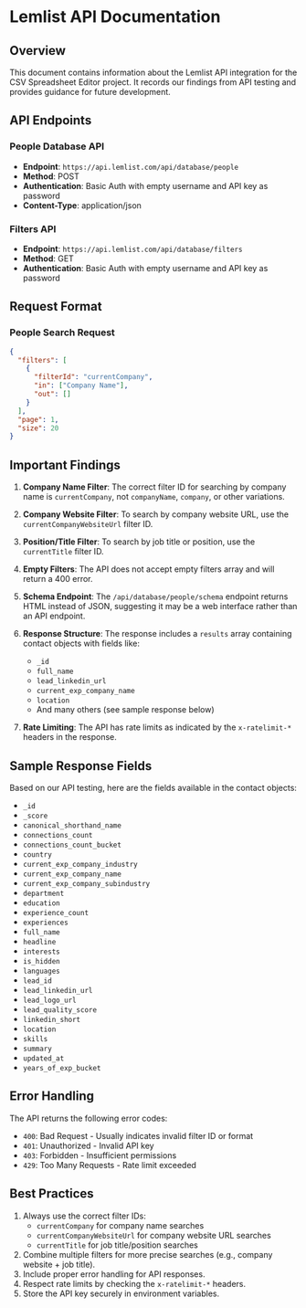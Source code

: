 # Lemlist API Documentation

## Overview
This document contains information about the Lemlist API integration for the CSV Spreadsheet Editor project. It records our findings from API testing and provides guidance for future development.

## API Endpoints

### People Database API
- **Endpoint**: `https://api.lemlist.com/api/database/people`
- **Method**: POST
- **Authentication**: Basic Auth with empty username and API key as password
- **Content-Type**: application/json

### Filters API
- **Endpoint**: `https://api.lemlist.com/api/database/filters`
- **Method**: GET
- **Authentication**: Basic Auth with empty username and API key as password

## Request Format

### People Search Request
```json
{
  "filters": [
    {
      "filterId": "currentCompany",
      "in": ["Company Name"],
      "out": []
    }
  ],
  "page": 1,
  "size": 20
}
```

## Important Findings

1. **Company Name Filter**: The correct filter ID for searching by company name is `currentCompany`, not `companyName`, `company`, or other variations.

2. **Company Website Filter**: To search by company website URL, use the `currentCompanyWebsiteUrl` filter ID.

3. **Position/Title Filter**: To search by job title or position, use the `currentTitle` filter ID.

4. **Empty Filters**: The API does not accept empty filters array and will return a 400 error.

3. **Schema Endpoint**: The `/api/database/people/schema` endpoint returns HTML instead of JSON, suggesting it may be a web interface rather than an API endpoint.

4. **Response Structure**: The response includes a `results` array containing contact objects with fields like:
   - `_id`
   - `full_name`
   - `lead_linkedin_url`
   - `current_exp_company_name`
   - `location`
   - And many others (see sample response below)

5. **Rate Limiting**: The API has rate limits as indicated by the `x-ratelimit-*` headers in the response.

## Sample Response Fields

Based on our API testing, here are the fields available in the contact objects:

- `_id`
- `_score`
- `canonical_shorthand_name`
- `connections_count`
- `connections_count_bucket`
- `country`
- `current_exp_company_industry`
- `current_exp_company_name`
- `current_exp_company_subindustry`
- `department`
- `education`
- `experience_count`
- `experiences`
- `full_name`
- `headline`
- `interests`
- `is_hidden`
- `languages`
- `lead_id`
- `lead_linkedin_url`
- `lead_logo_url`
- `lead_quality_score`
- `linkedin_short`
- `location`
- `skills`
- `summary`
- `updated_at`
- `years_of_exp_bucket`

## Error Handling

The API returns the following error codes:
- `400`: Bad Request - Usually indicates invalid filter ID or format
- `401`: Unauthorized - Invalid API key
- `403`: Forbidden - Insufficient permissions
- `429`: Too Many Requests - Rate limit exceeded

## Best Practices

1. Always use the correct filter IDs:
   - `currentCompany` for company name searches
   - `currentCompanyWebsiteUrl` for company website URL searches
   - `currentTitle` for job title/position searches
2. Combine multiple filters for more precise searches (e.g., company website + job title).
3. Include proper error handling for API responses.
4. Respect rate limits by checking the `x-ratelimit-*` headers.
5. Store the API key securely in environment variables.
